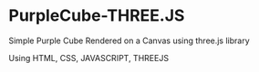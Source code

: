 # PurpleCube-THREE.JS
Simple Purple Cube Rendered on a Canvas using three.js library

Using HTML, CSS, JAVASCRIPT, THREEJS 

